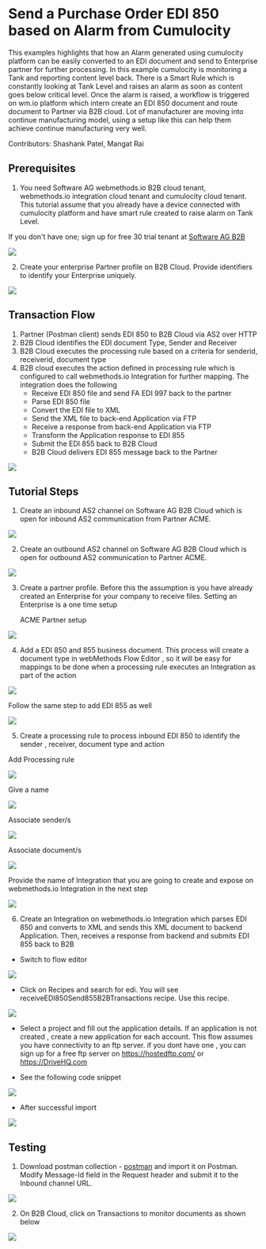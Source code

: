 # Send a Purchase Order EDI 850 based on Alarm from Cumulocity

This examples highlights that how an Alarm generated using cumulocity platform can be easily converted to an EDI document and send to Enterprise partner for further processing. In this example cumulocity is monitoring a Tank and reporting content level back. There is a Smart Rule which is constantly looking at Tank Level and raises an alarm as soon as content goes below critical level. Once the alarm is raised, a workflow is triggered on wm.io platform which intern create an EDI 850 document and route document to Partner via B2B cloud. Lot of manufacturer are moving into continue manufacturing model, using a setup like this can help them achieve continue manufacturing very well.

Contributors: Shashank Patel, Mangat Rai


## Prerequisites
1. You need Software AG webmethods.io B2B cloud tenant, webmethods.io integration cloud tenant and cumulocity cloud tenant. This tutorial assume that you already have a device connected with cumulocity platform and have smart rule created to raise alarm on Tank Level.

If you don't have one; sign up for free 30 trial tenant at [Software AG B2B](https://signup.softwareag.cloud/#/?product=b2b)

![](images/B2BLandingPage.png)

2. Create your enterprise Partner profile on B2B Cloud. Provide identifiers to identify your Enterprise uniquely.

![](images/MyEnterprise.png)

## Transaction Flow
1. Partner (Postman client) sends EDI 850 to B2B Cloud via AS2 over HTTP
2. B2B Cloud identifies the EDI document Type, Sender and Receiver 
3. B2B Cloud executes the processing rule based on a criteria for senderid, receiverid, document type
4. B2B cloud executes the action defined in processing rule which is configured to call webmethods.io Integration for further mapping. The integration does the following
	- Receive EDI 850 file and send FA EDI 997 back to the partner
	- Parse EDI 850 file 
	- Convert the EDI file to XML
	- Send the XML file to back-end Application via FTP
	- Receive a response from back-end Application via FTP
	- Transform the Application response to EDI 855
	- Submit the EDI 855 back to B2B Cloud
	- B2B Cloud delivers EDI 855 message back to the Partner

![](images/EDIFlow.png)


## Tutorial Steps
1. Create an inbound AS2 channel on Software AG B2B Cloud which is open for inbound AS2 communication from Partner ACME.

![](images/as2INChannel.png)

2. Create an outbound AS2 channel on Software AG B2B Cloud which is open for outbound AS2 communication to Partner ACME.

![](images/outChannel.png)

3. Create a partner profile. Before this the assumption is you have already created an Enterprise for your company to receive files. Setting an Enterprise is a one time setup

	ACME Partner setup
	
![](images/addpartner.png)

4. Add a EDI 850 and 855 business document. This process will create a document type in webMethods Flow Editor , so it will be easy for mappings to be done when a processing rule executes an Integration as part of the action

![](images/addbusinessdocument.png)

Follow the same step to add EDI 855 as well

![](images/addEDI850.png)


5. Create a processing rule to process inbound EDI 850 to identify the sender , receiver, document type and action

Add Processing rule

![](images/processingRule.png)

Give a name

![](images/addProcessingrule1.png)

Associate sender/s

![](images/addProcessingrule2.png)

Associate document/s

![](images/addProcessingrule3.png)

Provide the name of Integration that you are going to create and expose on webmethods.io Integration in the next step

![](images/addProcessingrule4.png)


6. Create an Integration on webmethods.io Integration which parses EDI 850 and converts to XML and sends this XML document to backend Application. Then, receives a response from backend and submits EDI 855 back to B2B

- Switch to flow editor

![](images/FlowEditor.png)

- Click on Recipes and search for edi. You will see receiveEDI850Send855B2BTransactions recipe. Use this recipe.

![](images/recipe_edi.png)

- Select a project and fill out the application details. If an application is not created , create a new application for each account. This flow assumes you have connectivity to an ftp server. if you dont have one , you can sign up for a free ftp server on https://hostedftp.com/ or https://DriveHQ.com

- See the following code snippet

![](images/recipe.png)

- After successful import

![](images/receiveEDI850Integration.png)

## Testing

1. Download postman collection - [postman](B2B%20wm.io.postman_collection.json) and import it on Postman. Modify Message-Id field in the Request header and submit it to the Inbound channel URL.

![](images/postman.png)

2. On B2B Cloud, click on Transactions to monitor documents as shown below

![](images/b2btransactions.png)